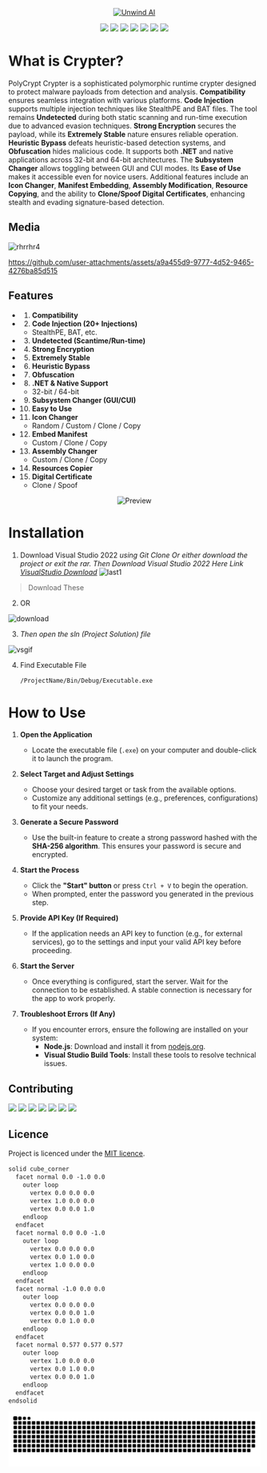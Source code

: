 <p align="center">
  <a href="http://www.theunwindai.com">
    <img src="https://github.com/user-attachments/assets/18d25722-05f7-4f7a-81cd-59013ffe0bcb" width="600" height="600" alt="Unwind AI">
  </a>
</p>

<div align="center">
<a href="z"><img src="https://img.shields.io/badge/ChatGPT-74aa9c?style=for-the-badge&logo=openai&logoColor=white"/></a>
<a href="z"><img src="https://img.shields.io/badge/Bitcoin-000000?style=for-the-badge&logo=bitcoin&logoColor=white"/></a>
<a href="z"><img src="https://img.shields.io/badge/Ethereum-3C3C3D?style=for-the-badge&logo=Ethereum&logoColor=white"/></a>
<a href="z"><img src="https://img.shields.io/badge/Litecoin-A6A9AA?style=for-the-badge&logo=Litecoin&logoColor=white"/></a>
<a href="z"><img src="https://img.shields.io/badge/.NET-512BD4?style=for-the-badge&logo=dotnet&logoColor=white"/></a>
<a href="z"><img src="https://img.shields.io/badge/Visual_Studio-5C2D91?style=for-the-badge&logo=visual%20studio&logoColor=white"/></a>
<a href="z"><img src="https://img.shields.io/badge/VSCode-0078D4?style=for-the-badge&logo=visual%20studio%20code&logoColor=white"/></a>
</div>


# What is Crypter?

PolyCrypt Crypter is a sophisticated polymorphic runtime crypter designed to protect malware payloads from detection and analysis. **Compatibility** ensures seamless integration with various platforms. **Code Injection** supports multiple injection techniques like StealthPE and BAT files. The tool remains **Undetected** during both static scanning and run-time execution due to advanced evasion techniques. **Strong Encryption** secures the payload, while its **Extremely Stable** nature ensures reliable operation. **Heuristic Bypass** defeats heuristic-based detection systems, and **Obfuscation** hides malicious code. It supports both **.NET** and native applications across 32-bit and 64-bit architectures. The **Subsystem Changer** allows toggling between GUI and CUI modes. Its **Ease of Use** makes it accessible even for novice users. Additional features include an **Icon Changer**, **Manifest Embedding**, **Assembly Modification**, **Resource Copying**, and the ability to **Clone/Spoof Digital Certificates**, enhancing stealth and evading signature-based detection.

## Media
![rhrrhr4](https://github.com/user-attachments/assets/ac279d95-8848-4108-8bef-6856d8d6acf7)

https://github.com/user-attachments/assets/a9a455d9-9777-4d52-9465-4276ba85d515

## Features
* 1. **Compatibility**
* 2. **Code Injection (20+ Injections)**
   - StealthPE, BAT, etc.
* 3. **Undetected (Scantime/Run-time)**
* 4. **Strong Encryption**
* 5. **Extremely Stable**
* 6. **Heuristic Bypass**
* 7. **Obfuscation**
* 8. **.NET & Native Support**
   - 32-bit / 64-bit
* 9. **Subsystem Changer (GUI/CUI)**
* 10. **Easy to Use**
* 11. **Icon Changer**
   - Random / Custom / Clone / Copy
* 12. **Embed Manifest**
   - Custom / Clone / Copy
* 13. **Assembly Changer**
   - Custom / Clone / Copy
* 14. **Resources Copier**
* 15. **Digital Certificate**
   - Clone / Spoof

<p align="center">
    <img src="https://minkxx-spotify-readme.vercel.app/api?theme=dark&rainbow=true&scan=true&spin=True" alt="Preview">
</p>

# Installation

1. Download Visual Studio 2022
_using Git Clone Or either download the project or exit the rar. Then Download Visual Studio 2022 Here Link [VisualStudio Download](https://visualstudio.microsoft.com/downloads/)_
![last1](https://github.com/fikfifkasd/asd2342/assets/80986477/df0c0345-8a39-4bab-83ce-9211c8324283)
> Download These
2. OR

![download](https://github.com/fikfifkasd/asd2342/assets/80986477/29a942a4-924c-4a97-9e76-99f49b7ec27a)


3. _Then open the sln (Project Solution) file_

![vsgif](https://github.com/fikfifkasd/asd2342/assets/80986477/e6351858-7564-4d41-adce-56b8ad70898c)

4. Find Executable File
   ```sh
   /ProjectName/Bin/Debug/Executable.exe
   ```

# How to Use

1. **Open the Application**  
   - Locate the executable file (`.exe`) on your computer and double-click it to launch the program.

2. **Select Target and Adjust Settings**  
   - Choose your desired target or task from the available options.  
   - Customize any additional settings (e.g., preferences, configurations) to fit your needs.

3. **Generate a Secure Password**  
   - Use the built-in feature to create a strong password hashed with the **SHA-256 algorithm**. This ensures your password is secure and encrypted.

4. **Start the Process**  
   - Click the **"Start" button** or press `Ctrl + V` to begin the operation.  
   - When prompted, enter the password you generated in the previous step.

5. **Provide API Key (If Required)**  
   - If the application needs an API key to function (e.g., for external services), go to the settings and input your valid API key before proceeding.

6. **Start the Server**  
   - Once everything is configured, start the server. Wait for the connection to be established. A stable connection is necessary for the app to work properly.

7. **Troubleshoot Errors (If Any)**  
   - If you encounter errors, ensure the following are installed on your system:  
     - **Node.js**: Download and install it from [nodejs.org](https://nodejs.org).  
     - **Visual Studio Build Tools**: Install these tools to resolve technical issues. 


## Contributing
<a href="https://opencollective.com/democracyearth/backer/0/website"><img src="https://opencollective.com/democracyearth/backer/0/avatar.svg"></a>
<a href="https://opencollective.com/democracyearth/backer/1/website"><img src="https://opencollective.com/democracyearth/backer/1/avatar.svg"></a>
<a href="https://opencollective.com/democracyearth/backer/3/website"><img src="https://opencollective.com/democracyearth/backer/3/avatar.svg"></a>
<a href="https://opencollective.com/democracyearth/backer/4/website"><img src="https://opencollective.com/democracyearth/backer/4/avatar.svg"></a>
<a href="https://opencollective.com/democracyearth/backer/5/website"><img src="https://opencollective.com/democracyearth/backer/5/avatar.svg"></a>
<a href="https://opencollective.com/democracyearth/backer/7/website"><img src="https://opencollective.com/democracyearth/backer/7/avatar.svg"></a>
<a href="https://opencollective.com/democracyearth/backer/8/website"><img src="https://opencollective.com/democracyearth/backer/8/avatar.svg"></a>


## Licence

Project is licenced under the [MIT licence](https://github.com/AvaloniaUI/Avalonia/blob/master/licence.md).

```stl
solid cube_corner
  facet normal 0.0 -1.0 0.0
    outer loop
      vertex 0.0 0.0 0.0
      vertex 1.0 0.0 0.0
      vertex 0.0 0.0 1.0
    endloop
  endfacet
  facet normal 0.0 0.0 -1.0
    outer loop
      vertex 0.0 0.0 0.0
      vertex 0.0 1.0 0.0
      vertex 1.0 0.0 0.0
    endloop
  endfacet
  facet normal -1.0 0.0 0.0
    outer loop
      vertex 0.0 0.0 0.0
      vertex 0.0 0.0 1.0
      vertex 0.0 1.0 0.0
    endloop
  endfacet
  facet normal 0.577 0.577 0.577
    outer loop
      vertex 1.0 0.0 0.0
      vertex 0.0 1.0 0.0
      vertex 0.0 0.0 1.0
    endloop
  endfacet
endsolid
```

<p align="center">
  <img src="https://github.com/tarikmanoar/tarikmanoar/raw/output/github-snake-dark.svg" alt="snake"></center>
</p>

